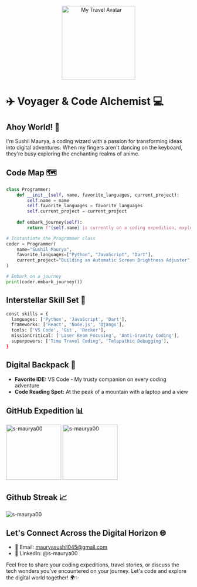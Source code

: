 <p align="center">
  <img src="https://my-travel-avatar-url.com/adventurous-pic.jpg" alt="My Travel Avatar" width="200">
</p>

# ✈️ Voyager & Code Alchemist 💻

## Ahoy World! 👋

I'm Sushil Maurya, a coding wizard with a passion for transforming ideas into digital adventures. When my fingers aren't dancing on the keyboard, they're busy exploring the enchanting realms of anime.

## Code Map 🗺️

```python
class Programmer:
    def __init__(self, name, favorite_languages, current_project):
        self.name = name
        self.favorite_languages = favorite_languages
        self.current_project = current_project
    
    def embark_journey(self):
        return f"{self.name} is currently on a coding expedition, exploring the digital landscapes."

# Instantiate the Programmer class
coder = Programmer(
    name="Sushil Maurya",
    favorite_languages=["Python", "JavaScript", "Dart"],
    current_project="Building an Automatic Screen Brightness Adjuster",
)

# Embark on a journey
print(coder.embark_journey())
```

## Interstellar Skill Set 🌠

```bash
const skills = {
  languages: ['Python', 'JavaScript', 'Dart'],
  frameworks: ['React', 'Node.js', 'Django'],
  tools: ['VS Code', 'Git', 'Docker'],
  missionCritical: ['Laser Beam Focusing', 'Anti-Gravity Coding'],
  superpowers: ['Time Travel Coding', 'Telepathic Debugging'],
}
```

## Digital Backpack 🎒

- **Favorite IDE:** VS Code - My trusty companion on every coding adventure
- **Code Reading Spot:** At the peak of a mountain with a laptop and a view

## GitHub Expedition 📊

<div>
    <img
        src="https://github-readme-stats.vercel.app/api/top-langs?username=s-maurya00&&hide_title=false&hide_border=true&layout=compact&langs_count=8&exclude_repo=comp426&text_color=fff7ff&icon_color=ffffff&bg_color=151515"
        alt="s-maurya00"
        height="150"
    />
    <img
        src="https://github-readme-stats.vercel.app/api?username=s-maurya00&hide_title=false&hide_border=true&show_icons=true&include_all_commits=true&count_private=true&line_height=21&text_color=fff7ff&icon_color=ffffff&bg_color=151515"
        alt="s-maurya00"
        height="150"
    />
</div>

## Github Streak 📈

<img
    src="https://github-readme-streak-stats.herokuapp.com/?user=s-maurya00&theme=tokyonight&hide_border=true"
    alt="s-maurya00"
/>


## Let's Connect Across the Digital Horizon 🌐
<!---
<p align="left">
    <a href="https://linkedin.com/in/s_maurya00" target="blank"
        ><img
            align="center"
            src="https://raw.githubusercontent.com/rahuldkjain/github-profile-readme-generator/master/src/images/icons/Social/linked-in-alt.svg"
            alt="s_maurya00"
            height="30"
            width="40"
    /></a>
    &nbsp;
    <a href="https://instagram.com/s_maurya00" target="blank"
        ><img
            align="center"
            src="https://raw.githubusercontent.com/rahuldkjain/github-profile-readme-generator/master/src/images/icons/Social/instagram.svg"
            alt="s_maurya00"
            height="30"
            width="40"
    /></a>
    &nbsp;
    <a href="https://www.leetcode.com/s_maurya00" target="blank"
        ><img
            align="center"
            src="https://raw.githubusercontent.com/rahuldkjain/github-profile-readme-generator/master/src/images/icons/Social/leet-code.svg"
            alt="s_maurya00"
            height="30"
            width="40"
    /></a>
    &nbsp;
    <a href="https://www.codechef.com/users/s_maurya00" target="blank"
        ><img
            align="center"
            src="https://cdn.jsdelivr.net/npm/simple-icons@3.1.0/icons/codechef.svg"
            alt="s_maurya00"
            height="30"
            width="40"
            style="color: white"
    /></a>
</p>
<br />
--->


- 📧 Email: mauryasushil045@gmail.com
- 💼 LinkedIn: @s-maurya00

Feel free to share your coding expeditions, travel stories, or discuss the tech wonders you've encountered on your journey. Let's code and explore the digital world together! 🌍✨
